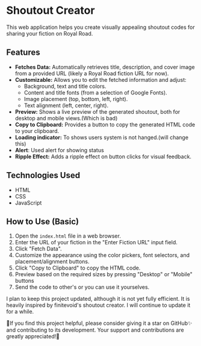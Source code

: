 # Shoutout Creator

This web application helps you create visually appealing shoutout codes for sharing your fiction on Royal Road.

## Features

*   **Fetches Data:**  Automatically retrieves title, description, and cover image from a provided URL (likely a Royal Road fiction URL for now).  
*   **Customizable:**  Allows you to edit the fetched information and adjust:
    *   Background, text and title colors.
    *   Content and title fonts (from a selection of Google Fonts).
    *   Image placement (top, bottom, left, right).
    *   Text alignment (left, center, right).
*   **Preview:** Shows a live preview of the generated shoutout, both for desktop and mobile views.(Which is bad)
*   **Copy to Clipboard:**  Provides a button to copy the generated HTML code to your clipboard.
* **Loading indicator:** To shows users system is not hanged.(will change this)
* **Alert**: Used alert for showing status
*   **Ripple Effect:**  Adds a ripple effect on button clicks for visual feedback.

## Technologies Used

*   HTML
*   CSS
*   JavaScript
   
## How to Use (Basic)

1.  Open the `index.html` file in a web browser.
2.  Enter the URL of your fiction in the "Enter Fiction URL" input field.
3.  Click "Fetch Data".
4.  Customize the appearance using the color pickers, font selectors, and placement/alignment buttons.
5.  Click "Copy to Clipboard" to copy the HTML code.
6. Preview based on the required sizes by pressing "Desktop" or "Mobile" buttons
7. Send the code to other's or you can use it yourselves.

I plan to keep this project updated, although it is not yet fully efficient. It is heavily inspired by finitevoid's shoutout creator. I will continue to update it for a while.

🚀If you find this project helpful, please consider giving it a star on GitHub✨ and contributing to its development. Your support and contributions are greatly appreciated!💪

